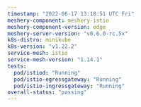 ```yaml
---
timestamp: "2022-06-17 13:18:51 UTC Fri"
meshery-component: meshery-istio
meshery-component-version: edge
meshery-server-version: "v0.6.0-rc.5x"
k8s-distro: minikube
k8s-version: "v1.22.2"
service-mesh: istio
service-mesh-version: "1.14.1"
tests:
  pod/istiod: "Running"
  pod/istio-egressgateway: "Running"
  pod/istio-ingressgateway: "Running"
overall-status: "passing"
---
```

